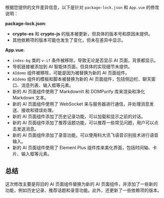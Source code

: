 根据您提供的文件差异信息，以下是针对 `package-lock.json` 和 `App.vue` 的修改说明：

**package-lock.json**:

* **crypto-es** 和 **crypto-js** 的版本被更新，但具体的版本号和原因未提供。
* 其他依赖项的版本可能也发生了变化，但未在差异中显示。

**App.vue**:

* `index-bg` 类的 `v-if` 条件被移除，导致无论是否显示 AI 页面，背景都显示。
* 导航链接被添加到 AI 智能体页面，但具体的实现细节未提供。
* `AIdemo` 组件被移除，可能是因为被替换为新的 AI 页面组件。
* `AIdemo` 组件的模板和脚本被替换为新的 AI 页面组件，包括侧边栏、聊天窗口、消息列表、输入框等元素。
* 新的 AI 页面组件使用了 MarkdownIt 和 DOMPurify 库来渲染和净化 Markdown 文本。
* 新的 AI 页面组件使用了 WebSocket 来与服务器进行通信，并处理消息发送、接收和错误处理。
* 新的 AI 页面组件添加了历史记录功能，可以加载和显示之前的对话。
* 新的 AI 页面组件添加了推荐话题功能，可以推荐一些常见问题，用户可以点击发送消息。
* 新的 AI 页面组件添加了录音功能，可以使用科大讯飞语音识别技术进行语音输入。
* 新的 AI 页面组件使用了 Element Plus 组件库来美化界面，包括时间轴、卡片、输入框等元素。

## 总结

这次修改主要是将旧的 AI 页面组件替换为新的 AI 页面组件，并添加了一些新的功能，例如历史记录、推荐话题和录音功能。此外，还更新了一些依赖项的版本。
